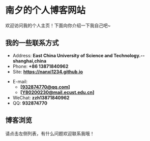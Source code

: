 # 南夕的个人博客网站

欢迎访问我的个人主页！下面向你介绍一下我自己吧~

<!-- .slide -->

## 我的一些联系方式

- Address: **East China University of Science and Technology.--shanghai,china**
- Phone: **+86 13871840962**
- Site: **<https://nanxi1234.github.io>**

<!-- .slide vertical=true -->

- E-mail:
  - **[932874770@qq.com]**
  - **[Y80200230@mail.ecust.edu.cn]**
- WeChat: **zzh13871840962**
- QQ: **932874770**

<!-- .slide -->

## 博客浏览

  请点击左侧列表，有什么问题欢迎联系我哦！